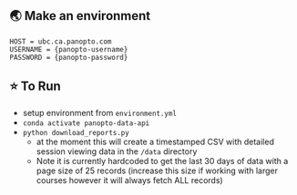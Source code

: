 
## 🌏 Make an environment
```
HOST = ubc.ca.panopto.com
USERNAME = {panopto-username}
PASSWORD = {panopto-password}
```

## ⭐️ To Run
* setup environment from `environment.yml`
* `conda activate panopto-data-api`
* `python download_reports.py`
    * at the moment this will create a timestamped CSV with detailed session viewing data in the `/data` directory
    * Note it is currently hardcoded to get the last 30 days of data with a page size of 25 records (increase this size if working with larger courses  however it will always fetch ALL records)